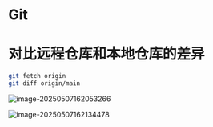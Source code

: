 # Git

# 对比远程仓库和本地仓库的差异

~~~bash
git fetch origin
git diff origin/main
~~~

![image-20250507162053266](https://cdn.jsdelivr.net/gh/hesphoros/blogimages@main/img/image-20250507162053266.png)

![image-20250507162134478](https://cdn.jsdelivr.net/gh/hesphoros/blogimages@main/img/image-20250507162134478.png)
